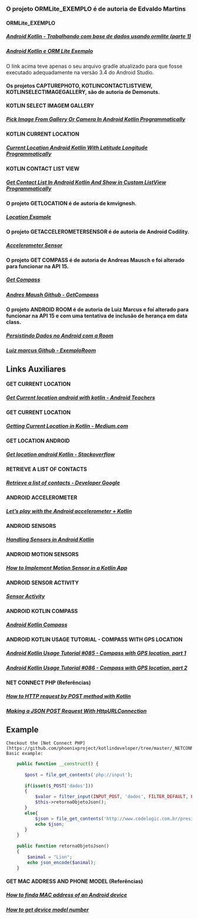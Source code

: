### O projeto ORMLite_EXEMPLO é de autoria de Edvaldo Martins

#### ORMLite_EXEMPLO

##### [Android Kotlin - Trabalhando com base de dados usando ormlite (parte 1)](https://medium.com/@edvaldonuniomartins/android-kotlin-trabalhando-com-base-de-dados-usando-o-ormlite-parte-1-3fb30c7ae670)<br/>

##### [Android Kotlin e ORM Lite Exemplo](https://github.com/EdvaldoMartins/AndroidORMLiteExemplo)<br/>

O link acima teve apenas o seu arquivo gradle atualizado para que fosse executado adequadamente na versão 3.4 do Android Studio.

#### Os projetos CAPTUREPHOTO, KOTLINCONTACTLISTVIEW, KOTLINSELECTIMAGEGALLERY, são de autoria de Demonuts.

#### KOTLIN SELECT IMAGEM GALLERY
##### [Pick Image From Gallery Or Camera In Android Kotlin Programmatically](https://demonuts.com/pick-image-gallery-camera-android-kotlin/)<br/>

#### KOTLIN  CURRENT LOCATION
##### [Current Location Android Kotlin With Latitude Longitude Programmatically](https://demonuts.com/current-location-kotlin/)<br/>

#### KOTLIN CONTACT LIST VIEW
##### [Get Contact List In Android Kotlin And Show in Custom ListView Programmatically](https://demonuts.com/contact-list-kotlin/)<br/>

#### O projeto GETLOCATION é de autoria de kmvignesh.
##### [Location Example](https://github.com/kmvignesh/LocationExample/)<br/>

#### O projeto GETACCELEROMETERSENSOR é de autoria de Android Codility.
##### [Accelerometer Sensor](https://github.com/AndroidCodility/AccelerometerSensor/)<br/>

#### O projeto GET COMPASS é de autoria de Andreas Mausch e foi alterado para funcionar na API 15.
##### [Get Compass](https://andreas-mausch.de/blog/2017/05/14/compass-app-in-kotlin/)<br/>
##### [Andres Maush Github - GetCompass](https://github.com/andreas-mausch/compass/blob/master/app/src/main/java/de/neonew/compass/MainActivity.kt/)<br/>

#### O projeto ANDROID ROOM é de autoria de Luiz Marcus e foi alterado para funcionar na API 15 e com uma tentativa de inclusão de herança em data class.
##### [Persistindo Dados no Android com a Room](https://luizmarcus.com/android/persistindo-dados-no-android-com-a-room/)<br/>
##### [Luiz marcus Github - ExemploRoom](https://github.com/luizmarcus/Android/tree/master/ExemploRoom)<br/>

## Links Auxiliares

#### GET CURRENT LOCATION
##### [Get Current location android with kotlin - Android Teachers](https://androidteachers.com/kotlin-for-android/get-location-in-android-with-kotlin/)<br/>

#### GET CURRENT LOCATION
##### [Getting Current Location in Kotlin - Medium.com](https://medium.com/@manuaravindpta/getting-current-location-in-kotlin-30b437891781)<br/>

#### GET LOCATION ANDROID
##### [Get location android Kotlin - Stackoverflow](https://stackoverflow.com/questions/45958226/get-location-android-kotlin)<br/>

#### RETRIEVE A LIST OF CONTACTS
##### [Retrieve a list of contacts - Developer Google](https://developer.android.com/training/contacts-provider/retrieve-names)<br/>

#### ANDROID ACCELEROMETER
##### [Let’s play with the Android accelerometer + Kotlin](https://medium.com/@enzoftware/lets-play-with-the-android-accelerometer-kotlin-%EF%B8%8F-ed92981b0a6c)<br/>

#### ANDROID SENSORS
##### [Handling Sensors in Android Kotlin](https://medium.com/@nhkarthick/handling-sensors-in-android-kotlin-d728ddc20394)<br/>

#### ANDROID MOTION SENSORS
##### [How to Implement Motion Sensor in a Kotlin App](https://expertise.jetruby.com/how-to-implement-motion-sensor-in-a-kotlin-app-b70db1b5b8e5)<br/>

#### ANDROID SENSOR ACTIVITY
##### [Sensor Activity](https://gist.github.com/andriyadi/3960718e411c4dab449d3cba27615cea)<br/>

#### ANDROID KOTLIN COMPASS
##### [Android Kotlin Compass](https://github.com/catalinghita8/android-kotlin-compass)<br/>

#### ANDROID KOTLIN USAGE TUTORIAL - COMPASS WITH GPS LOCATION
##### [Android Kotlin Usage Tutorial #085 - Compass with GPS location, part 1](https://www.youtube.com/watch?v=CXgELb2gWI0)<br/>
##### [Android Kotlin Usage Tutorial #086 - Compass with GPS location, part 2](https://www.youtube.com/watch?v=972tRIzQ5iI)<br/>

#### NET CONNECT PHP (Referências)
##### [How to HTTP request by POST method with Kotlin](https://stackoverflow.com/questions/49188722/how-to-http-request-by-post-method-with-kotlin)<br/>
##### [Making a JSON POST Request With HttpURLConnection](https://www.baeldung.com/httpurlconnection-post)<br/>

## Example

	Checkout the [Net Connect PHP](https://github.com/phoenixproject/kotlindeveloper/tree/master/_NETCONNECTPHP). Basic example:

```php
	public function __construct() {
        
       $post = file_get_contents('php://input');
        
       if(isset($_POST['dados']))
       {
           $valor = filter_input(INPUT_POST, 'dados', FILTER_DEFAULT, FILTER_REQUIRE_ARRAY);           
           $this->retornaObjetoJson();
       }
       else{    
           $json = file_get_contents('http://www.codelogic.com.br/presidentslist.json');
           echo $json;
       }      
    }    
    
    public function retornaObjetoJson()
    {
        $animal = "Lion";
        echo json_encode($animal);
    }
```

#### GET MAC ADDRESS AND PHONE MODEL (Referências)
##### [How to finda MAC address of an Android device](https://stackoverflow.com/questions/10831578/how-to-find-mac-address-of-an-android-device-programmatically)<br/>
##### [How to get device model number](http://android--kotlin.blogspot.com/2019/02/how-to-get-get-device-model-number-android.html)<br/>
